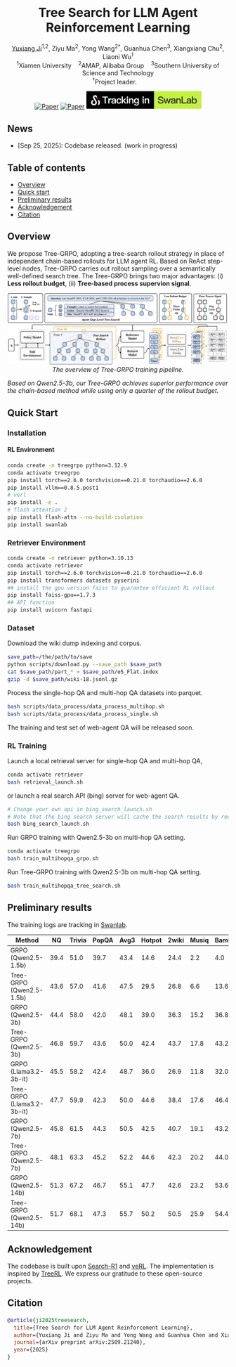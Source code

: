 <h1 align="center" style="margin-top: 0px;">Tree Search for LLM Agent Reinforcement Learning</h1>

<p align="center">
  <a href="https://yuxiang-ji.com/">Yuxiang Ji</a><sup>1,2</sup>,
  Ziyu Ma<sup>2</sup>,
  Yong Wang<sup>2†</sup>,
  Guanhua Chen<sup>3</sup>,
  Xiangxiang Chu<sup>2</sup>,
  Liaoni Wu<sup>1</sup>
  <br>
  <sup>1</sup>Xiamen University &nbsp;&nbsp;
  <sup>2</sup>AMAP, Alibaba Group &nbsp;&nbsp;
  <sup>3</sup>Southern University of Science and Technology
  <br>
  <sup>†</sup>Project leader. &nbsp;&nbsp;&nbsp;
</p>

<div align="center"> 

[![Paper](https://img.shields.io/badge/Paper-arXiv-b5212f.svg?style=flat-square&logo=arxiv)](https://arxiv.org/abs/2509.21240)
[![Paper](https://img.shields.io/badge/Paper-Hugging%20Face-yellow?style=flat-square&logo=huggingface)](https://huggingface.co/papers/2509.21240)
[![](https://raw.githubusercontent.com/SwanHubX/assets/main/badge2.svg)](https://swanlab.cn/@yux1ang/Tree-GRPO/overview)

</div>

## News
- [Sep 25, 2025]: Codebase released. (work in progress)

## Table of contents

- [Overview](#overview)
- [Quick start](#quick-start)
- [Preliminary results](#preliminary-results)
- [Acknowledgement](#acknowledgement)
- [Citation](#citation)


## Overview
We propose Tree-GRPO, adopting a tree-search rollout strategy in place of independent chain-based rollouts for LLM agent RL. Based on ReAct step-level nodes, Tree-GRPO carries out rollout sampling over a semantically well-defined search tree. The Tree-GRPO brings two major advantages: (i) **Less rollout budget**, (ii) **Tree-based process supervion signal**. 

<p align="center">
  <img alt="intro" src="resources/main.jpg" />
  <i>
  The overview of Tree-GRPO training pipeline.
  </i>
</p>

*Based on Qwen2.5-3b, our Tree-GRPO achieves superior performance over the chain-based method while using only a quarter of the rollout budget.*

## Quick Start

### Installation

#### RL Environment
```bash
conda create -n treegrpo python=3.12.9
conda activate treegrpo
pip install torch==2.6.0 torchvision==0.21.0 torchaudio==2.6.0  
pip install vllm==0.8.5.post1
# verl
pip install -e .
# flash attention 2
pip install flash-attn --no-build-isolation
pip install swanlab
```

### Retriever Environment
```bash
conda create -n retriever python=3.10.13
conda activate retriever
pip install torch==2.6.0 torchvision==0.21.0 torchaudio==2.6.0  
pip install transformers datasets pyserini
## install the gpu version faiss to guarantee efficient RL rollout
pip install faiss-gpu==1.7.3
## API function
pip install uvicorn fastapi
```


### Dataset

Download the wiki dump indexing and corpus.
```bash
save_path=/the/path/to/save
python scripts/download.py --save_path $save_path
cat $save_path/part_* > $save_path/e5_Flat.index
gzip -d $save_path/wiki-18.jsonl.gz
```

Process the single-hop QA and multi-hop QA datasets into parquet.
```bash
bash scripts/data_process/data_process_multihop.sh
bash scripts/data_process/data_process_single.sh
```
The training and test set of web-agent QA will be released soon.

### RL Training

Launch a local retrieval server for single-hop QA and multi-hop QA,
```bash
conda activate retriever
bash retrieval_launch.sh
```

or launch a real search API (bing) server for web-agent QA.
```bash
# Change your own api in bing_search_launch.sh
# Note that the bing search server will cache the search results by redis, then stores them permanently as .json periodically and when the server terminates
bash bing_search_launch.sh
```

Run GRPO training with Qwen2.5-3b on multi-hop QA setting.
```bash
conda activate treegrpo
bash train_multihopqa_grpo.sh
```

Run Tree-GRPO training with Qwen2.5-3b on multi-hop QA setting.
```bash
bash train_multihopqa_tree_search.sh
```

## Preliminary results
The training logs are tracking in [Swanlab](https://swanlab.cn/@yux1ang/Tree-GRPO/overview).

| Method                          |  NQ  | Trivia | PopQA | Avg3 | Hotpot | 2wiki | Musiq | Bamb | Avg4 |
|---------------------------------|------|----------|-------|------|----------|-------|---------|-----------|------|
| GRPO (Qwen2.5-1.5b)             | 39.4 |   51.0   | 39.7  | 43.4 |   14.6   |  24.4 |   2.2   |    4.0    | 11.3 |
| Tree-GRPO (Qwen2.5-1.5b)        | 43.6 |   57.0   | 41.6  | 47.5 |   29.5   |  26.8 |   6.6   |    13.6   | 19.1 |
| GRPO (Qwen2.5-3b)               | 44.4 |   58.0   | 42.0  | 48.1 |   39.0   |  36.3 |   15.2  |    36.8   | 31.8 |
| Tree-GRPO (Qwen2.5-3b)          | 46.8 |   59.7   | 43.6  | 50.0 |   42.4   |  43.7 |   17.8  |    43.2   | 36.8 |
| GRPO (Llama3.2-3b-it)              | 45.5 |   58.2   | 42.4  | 48.7 |   36.0   |  26.9 |   11.8  |    32.0   | 26.7 |
| Tree-GRPO (Llama3.2-3b-it)         | 47.7 |   59.9   | 42.3  | 50.0 |   44.6   |  38.4 |   17.6  |    46.4   | 36.8 |
| GRPO (Qwen2.5-7b)               | 45.8 |   61.5   | 44.3  | 50.5 |   42.5   |  40.7 |   19.1  |    43.2   | 36.4 |
| Tree-GRPO (Qwen2.5-7b)          | 48.1 |   63.3   | 45.2  | 52.2 |   44.6   |  42.3 |   20.2  |    44.0   | 37.8 |
| GRPO (Qwen2.5-14b)              | 51.3 |   67.2   | 46.7  | 55.1 |   47.7   |  42.6 |   23.2  |    53.6   | 41.8 |
| Tree-GRPO (Qwen2.5-14b)         | 51.7 |   68.1   | 47.3  | 55.7 |   50.2   |  50.5 |   25.9  |    54.4   | 45.3 |

## Acknowledgement
The codebase is built upon [Search-R1](https://github.com/PeterGriffinJin/Search-R1) and [veRL](https://github.com/volcengine/verl).
The implementation is inspired by [TreeRL](https://github.com/THUDM/TreeRL).
We express our gratitude to these open-source projects.

## Citation
```bibtex
@article{ji2025treesearch,
  title={Tree Search for LLM Agent Reinforcement Learning}, 
  author={Yuxiang Ji and Ziyu Ma and Yong Wang and Guanhua Chen and Xiangxiang Chu and Liaoni Wu},
  journal={arXiv preprint arXiv:2509.21240},
  year={2025}
}
```
